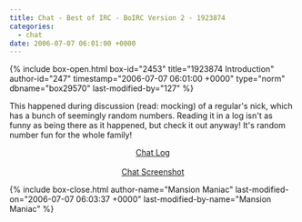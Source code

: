 ```yaml
---
title: Chat - Best of IRC - BoIRC Version 2 - 1923874
categories:
  - chat
date: 2006-07-07 06:01:00 +0000
---
```

{% include box-open.html box-id="2453" title="1923874 Introduction" author-id="247" timestamp="2006-07-07 06:01:00 +0000" type="norm" dbname="box29570" last-modified-by="127" %}
<p>
This happened during discussion (read: mocking) of a regular's nick, which has a bunch of seemingly random numbers. Reading it in a log isn't as funny as being there as it happened, but check it out anyway! It's random number fun for the whole family!
</p>

<p>
<div align="center"><a href="http://starmen.net/chat/boirc/1923874.html">Chat Log</a></div><br />
<div align="center"><a href="http - //starmen.net/chat/boirc/1923874.png">Chat Screenshot</a></div>
</p>

{% include box-close.html author-name="Mansion Maniac" last-modified-on="2006-07-07 06:03:37 +0000" last-modified-by-name="Mansion Maniac" %}
